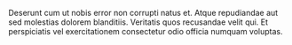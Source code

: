 Deserunt cum ut nobis error non corrupti natus et.
Atque repudiandae aut sed molestias dolorem blanditiis.
Veritatis quos recusandae velit qui.
Et perspiciatis vel exercitationem consectetur odio officia numquam voluptas.